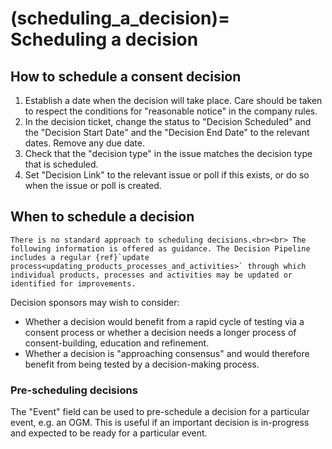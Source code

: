 (scheduling_a_decision)=
Scheduling a decision
=====================

## How to schedule a consent decision

1. Establish a date when the decision will take place. Care should be taken to respect the conditions for "reasonable notice" in the company rules.
2. In the decision ticket, change the status to "Decision Scheduled" and the "Decision Start Date" and the "Decision End Date" to the relevant dates. Remove any due date.
3. Check that the "decision type" in the issue matches the decision type that is scheduled.
4. Set "Decision Link" to the relevant issue or poll if this exists, or do so when the issue or poll is created.

## When to schedule a decision

``` {warning}
There is no standard approach to scheduling decisions.<br><br> The following information is offered as guidance. The Decision Pipeline includes a regular {ref}`update process<updating_products_processes_and_activities>` through which individual products, processes and activities may be updated or identified for improvements.
```

Decision sponsors may wish to consider:

- Whether a decision would benefit from a rapid cycle of testing via a consent process or whether a decision needs a longer process of consent-building, education and refinement.
- Whether a decision is "approaching consensus" and would therefore benefit from being tested by a decision-making process. 

### Pre-scheduling decisions

The "Event" field can be used to pre-schedule a decision for a particular event, e.g. an OGM. This is useful if an important decision is in-progress and expected to be ready for a particular event. 